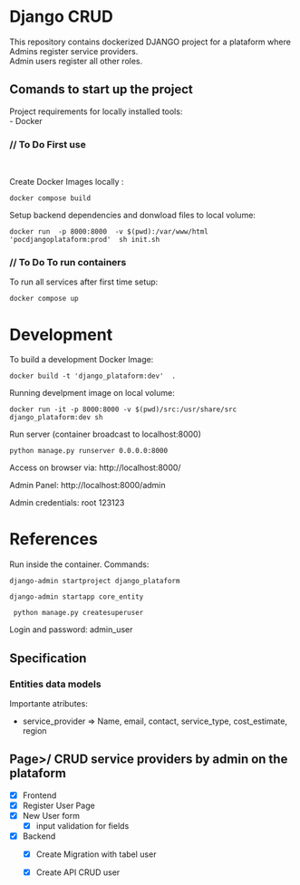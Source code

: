 # Django CRUD
This repository contains dockerized DJANGO project for a plataform where Admins register service providers. <br>
Admin users register all other roles.<br>


## Comands to start up the project 
  Project requirements for locally installed tools:    <br>
    - Docker    

### // To Do  First use
<br> 

 Create Docker Images locally :
```
docker compose build  
```
Setup backend dependencies and donwload files to local volume: 
```
docker run  -p 8000:8000  -v $(pwd):/var/www/html   'pocdjangoplataform:prod'  sh init.sh
```

### // To Do  To run containers
 To run all services after first time setup:
```
docker compose up 
```

# Development

 To build a development Docker Image:
```
docker build -t 'django_plataform:dev'  .   
```

 Running develpment image on local volume: 
```
docker run -it -p 8000:8000 -v $(pwd)/src:/usr/share/src django_plataform:dev sh
```

Run server (container broadcast to localhost:8000)
```
python manage.py runserver 0.0.0.0:8000
```
Access on browser via: http://localhost:8000/

Admin Panel: http://localhost:8000/admin

Admin credentials: root 123123


# References 
Run inside the container.
Commands: 
```
django-admin startproject django_plataform
```
```
django-admin startapp core_entity
```
```
 python manage.py createsuperuser
``` 
  Login and password: admin_user

## Specification 

### Entities data models
Importante atributes: <br>
 - service_provider => Name, email, contact, service_type, cost_estimate, region



## Page>/ CRUD service providers by admin on the plataform 
- [x]  Frontend
  - [x] Register User Page
   - [x] New User form
        - [x] input validation for fields

- [x] Backend
    - [x] Create Migration with tabel user
    - [x] Create API CRUD user


